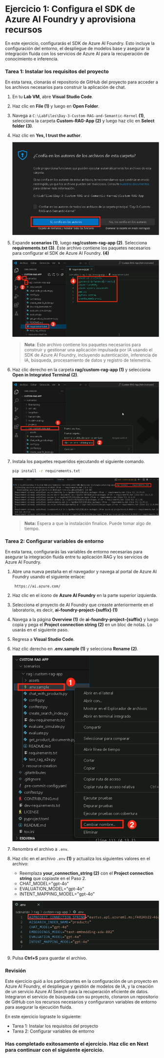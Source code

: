 # Ejercicio 1: Configura el SDK de Azure AI Foundry y aprovisiona recursos

En este ejercicio, configurarás el SDK de Azure AI Foundry. Esto incluye la configuración del entorno, el despliegue de modelos base y asegurar la integración fluida con los servicios de Azure AI para la recuperación de conocimiento e inferencia.

### Tarea 1: Instalar los requisitos del proyecto

En esta tarea, clonarás el repositorio de GitHub del proyecto para acceder a los archivos necesarios para construir la aplicación de chat.

1. En tu **Lab VM**, abre **Visual Studio Code**.

1. Haz clic en **File (1)** y luego en **Open Folder**.

1. Navega a `C:\LabFiles\Day-3-Custom-RAG-and-Semantic-Kernel` **(1)**, selecciona la carpeta **Custom-RAG-App (2)** y luego haz clic en **Select folder (3)**.

1. Haz clic en **Yes, I trust the author**.

    ![](../media/af25.png)

1. Expande **scenarios (1)**, luego **rag/custom-rag-app (2)**. Selecciona **requirements.txt (3)**. Este archivo contiene los paquetes necesarios para configurar el SDK de Azure AI Foundry. **(4)**

    ![](../media/af-27.png)

     >**Nota**: Este archivo contiene los paquetes necesarios para construir y gestionar una aplicación impulsada por IA usando el SDK de Azure AI Foundry, incluyendo autenticación, inferencia de IA, búsqueda, procesamiento de datos y registro de telemetría.

1. Haz clic derecho en la carpeta **rag/custom-rag-app (1)** y selecciona **Open in Integrated Terminal (2)**.

    ![](../media/af26.png)

1. Instala los paquetes requeridos ejecutando el siguiente comando.

    ```bash
    pip install -r requirements.txt
    ```

     ![](../media/af28.png)    

      >**Nota:** Espera a que la instalación finalice. Puede tomar algo de tiempo.


### Tarea 2: Configurar variables de entorno

En esta tarea, configurarás las variables de entorno necesarias para asegurar la integración fluida entre tu aplicación RAG y los servicios de Azure AI Foundry.

1. Abre una nueva pestaña en el navegador y navega al portal de Azure AI Foundry usando el siguiente enlace:

   ```
    https://ai.azure.com/
   ```

1. Haz clic en el ícono de **Azure AI Foundry** en la parte superior izquierda.

1. Selecciona el proyecto de AI Foundry que creaste anteriormente en el laboratorio, es decir, **ai-foundry-project-{suffix} (1)**
1. Navega a la página **Overview (1)** de **ai-foundry-project-{suffix}** y luego copia y pega el **Project connection string (2)** en un bloc de notas. Lo usarás en el siguiente paso.

1. Regresa a **Visual Studio Code**.

1. Haz clic derecho en **.env.sample (1)** y selecciona **Rename (2)**.

    ![](../media/af29.png)

1. Renombra el archivo a `.env`.

1. Haz clic en el archivo `.env` **(1)** y actualiza los siguientes valores en el archivo:

    - Reemplaza **your_connection_string (2)** con el **Project connection string** que copiaste en el Paso 2.
    - CHAT_MODEL="gpt-4o"
    - EVALUATION_MODEL="gpt-4o"
    - INTENT_MAPPING_MODEL="gpt-4o"

    ![](../media/focus6.png)

2. Pulsa **Ctrl+S** para guardar el archivo.


### Revisión

Este ejercicio guió a los participantes en la configuración de un proyecto en Azure AI Foundry, el despliegue y gestión de modelos de IA, y la creación de un servicio Azure AI Search para la recuperación eficiente de datos. Integraron el servicio de búsqueda con su proyecto, clonaron un repositorio de GitHub con los recursos necesarios y configuraron variables de entorno para asegurar la ejecución fluida.

En este ejercicio lograste lo siguiente:
- Tarea 1: Instalar los requisitos del proyecto
- Tarea 2: Configurar variables de entorno

### Has completado exitosamente el ejercicio. Haz clic en **Next** para continuar con el siguiente ejercicio.

